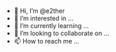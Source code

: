- 👋 Hi, I’m @e2ther
- 👀 I’m interested in ...
- 🌱 I’m currently learning ...
- 💞️ I’m looking to collaborate on ...
- 📫 How to reach me ...

<!---
e2ther/e2ther is a ✨ special ✨ repository because its `README.md` (this file) appears on your GitHub profile.
You can click the Preview link to take a look at your changes.
--->
